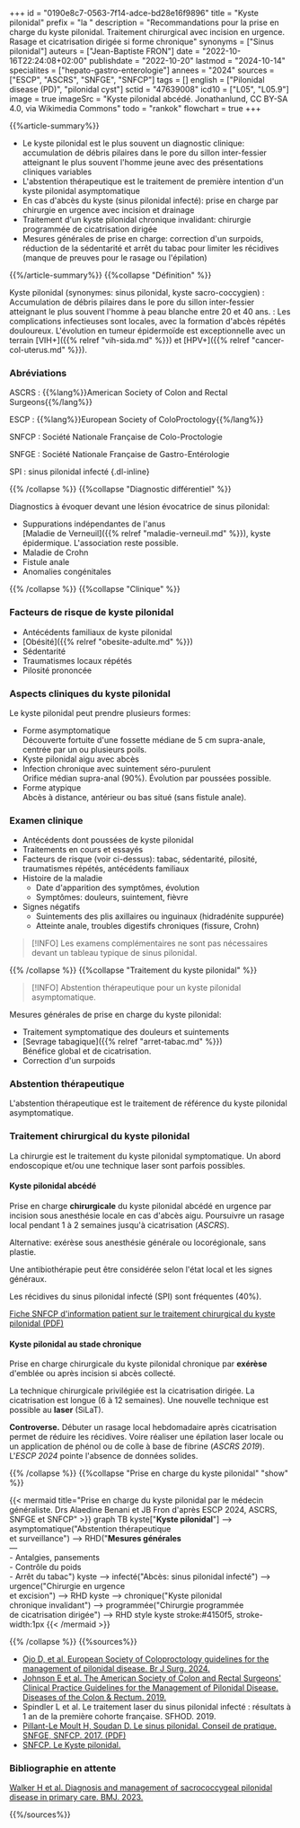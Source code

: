 +++
id = "0190e8c7-0563-7f14-adce-bd28e16f9896"
title = "Kyste pilonidal"
prefix = "la "
description = "Recommandations pour la prise en charge du kyste pilonidal. Traitement chirurgical avec incision en urgence. Rasage et cicatrisation dirigée si forme chronique"
synonyms = ["Sinus pilonidal"]
auteurs = ["Jean-Baptiste FRON"]
date = "2022-10-16T22:24:08+02:00"
publishdate = "2022-10-20"
lastmod = "2024-10-14"
specialites = ["hepato-gastro-enterologie"]
annees = "2024"
sources = ["ESCP", "ASCRS", "SNFGE", "SNFCP"]
tags = []
english = ["Pilonidal disease (PD)", "pilonidal cyst"]
sctid = "47639008"
icd10 = ["L05", "L05.9"]
image = true
imageSrc = "Kyste pilonidal abcédé. Jonathanlund, CC BY-SA 4.0, via Wikimedia Commons"
todo = "rankok"
flowchart = true
+++

{{%article-summary%}}

- Le kyste pilonidal est le plus souvent un diagnostic clinique: accumulation de débris pilaires dans le pore du sillon inter-fessier atteignant le plus souvent l'homme jeune avec des présentations cliniques variables
- L'abstention thérapeutique est le traitement de première intention d'un kyste pilonidal asymptomatique
- En cas d'abcès du kyste (sinus pilonidal infecté): prise en charge par chirurgie en urgence avec incision et drainage
- Traitement d'un kyste pilonidal chronique invalidant: chirurgie programmée de cicatrisation dirigée
- Mesures générales de prise en charge: correction d'un surpoids, réduction de la sédentarité et arrêt du tabac pour limiter les récidives (manque de preuves pour le rasage ou l'épilation)

{{%/article-summary%}}
{{%collapse "Définition" %}}

Kyste pilonidal (synonymes: sinus pilonidal, kyste sacro-coccygien)
: Accumulation de débris pilaires dans le pore du sillon inter-fessier atteignant le plus souvent l'homme à peau blanche entre 20 et 40 ans.
: Les complications infectieuses sont locales, avec la formation d'abcès répétés douloureux. L'évolution en tumeur épidermoïde est exceptionnelle avec un terrain [VIH+]({{% relref "vih-sida.md" %}}) et [HPV+]({{% relref "cancer-col-uterus.md" %}}).

### Abréviations

ASCRS
: {{%lang%}}American Society of Colon and Rectal Surgeons{{%/lang%}}

ESCP
: {{%lang%}}European Society of ColoProctology{{%/lang%}}

SNFCP
: Société Nationale Française de Colo-Proctologie

SNFGE
: Société Nationale Française de Gastro-Entérologie

SPI
: sinus pilonidal infecté
{.dl-inline}

{{% /collapse %}}
{{%collapse "Diagnostic différentiel" %}}

Diagnostics à évoquer devant une lésion évocatrice de sinus pilonidal:

- Suppurations indépendantes de l'anus  
  [Maladie de Verneuil]({{% relref "maladie-verneuil.md" %}}), kyste épidermique. L'association reste possible.
- Maladie de Crohn
- Fistule anale
- Anomalies congénitales

{{% /collapse %}}
{{%collapse "Clinique" %}}

### Facteurs de risque de kyste pilonidal

- Antécédents familiaux de kyste pilonidal
- [Obésité]({{% relref "obesite-adulte.md" %}})
- Sédentarité
- Traumatismes locaux répétés
- Pilosité prononcée

### Aspects cliniques du kyste pilonidal

Le kyste pilonidal peut prendre plusieurs formes:

- Forme asymptomatique  
  Découverte fortuite d'une fossette médiane de 5 cm supra-anale, centrée par un ou plusieurs poils.
- Kyste pilonidal aigu avec abcès
- Infection chronique avec suintement séro-purulent  
  Orifice médian supra-anal (90%). Évolution par poussées possible.
- Forme atypique  
  Abcès à distance, antérieur ou bas situé (sans fistule anale).

### Examen clinique

- Antécédents dont poussées de kyste pilonidal
- Traitements en cours et essayés
- Facteurs de risque (voir ci-dessus): tabac, sédentarité, pilosité, traumatismes répétés, antécédents familiaux
- Histoire de la maladie
  - Date d'apparition des symptômes, évolution
  - Symptômes: douleurs, suintement, fièvre
- Signes négatifs
  - Suintements des plis axillaires ou inguinaux (hidradénite suppurée)
  - Atteinte anale, troubles digestifs chroniques (fissure, Crohn)

> [!INFO]
> Les examens complémentaires ne sont pas nécessaires devant un tableau typique de sinus pilonidal.

{{% /collapse %}}
{{%collapse "Traitement du kyste pilonidal" %}}

> [!INFO]
> Abstention thérapeutique pour un kyste pilonidal asymptomatique.

Mesures générales de prise en charge du kyste pilonidal:

- Traitement symptomatique des douleurs et suintements
- [Sevrage tabagique]({{% relref "arret-tabac.md" %}})  
  Bénéfice global et de cicatrisation.
- Correction d'un surpoids

### Abstention thérapeutique

L'abstention thérapeutique est le traitement de référence du kyste pilonidal asymptomatique.

### Traitement chirurgical du kyste pilonidal

La chirurgie est le traitement du kyste pilonidal symptomatique. Un abord endoscopique et/ou une technique laser sont parfois possibles.

#### Kyste pilonidal abcédé

Prise en charge **chirurgicale** du kyste pilonidal abcédé en urgence par incision sous anesthésie locale en cas d'abcès aigu. Poursuivre un rasage local pendant 1 à 2 semaines jusqu'à cicatrisation (*ASCRS*).

Alternative: exérèse sous anesthésie générale ou locorégionale, sans plastie.

Une antibiothérapie peut être considérée selon l'état local et les signes généraux.

Les récidives du sinus pilonidal infecté (SPI) sont fréquentes (40%).

[Fiche SNFCP d'information patient sur le traitement chirurgical du kyste pilonidal (PDF)](https://www.snfcp.org/wp-content/uploads/2019/02/SNFCP-FI-Exerese-sinuspilonidal-2017.pdf)

#### Kyste pilonidal au stade chronique

Prise en charge chirurgicale du kyste pilonidal chronique par **exérèse** d'emblée ou après incision si abcès collecté.

La technique chirurgicale privilégiée est la cicatrisation dirigée. La cicatrisation est longue (6 à 12 semaines). Une nouvelle technique est possible au **laser** (SiLaT).

**Controverse.** Débuter un rasage local hebdomadaire après cicatrisation permet de réduire les récidives. Voire réaliser une épilation laser locale ou un application de phénol ou de colle à base de fibrine (*ASCRS 2019*). L'*ESCP 2024* pointe l'absence de données solides.

{{% /collapse %}}
{{%collapse "Prise en charge du kyste pilonidal" "show" %}}

{{< mermaid title="Prise en charge du kyste pilonidal par le médecin généraliste. Drs Alaedine Benani et JB Fron d'après ESCP 2024, ASCRS, SNFGE et SNFCP" >}}
graph TB
  kyste["<b>Kyste pilonidal</b>"] --> asymptomatique("Abstention thérapeutique<br>et surveillance") --> RHD("<b>Mesures générales</b><br>—<br>- Antalgies, pansements<br>- Contrôle du poids<br>- Arrêt du tabac")
    kyste --> infecté("Abcès: sinus pilonidal infecté") --> urgence("Chirurgie en urgence<br>et excision") --> RHD
    kyste --> chronique("Kyste pilonidal<br>chronique invalidant") --> programmée("Chirurgie programmée<br>de cicatrisation dirigée") --> RHD
  style kyste stroke:#4150f5, stroke-width:1px
{{< /mermaid >}}

{{% /collapse %}}
{{%sources%}}

- [Ojo D, et al. European Society of Coloproctology guidelines for the management of pilonidal disease. Br J Surg. 2024.](https://academic.oup.com/bjs/article/111/10/znae237/7820471)
- [Johnson E et al. The American Society of Colon and Rectal Surgeons' Clinical Practice Guidelines for the Management of Pilonidal Disease. Diseases of the Colon & Rectum. 2019.](https://journals.lww.com/dcrjournal/Fulltext/2019/02000/The_American_Society_of_Colon_and_Rectal_Surgeons_.5.aspx)
- Spindler L et al. Le traitement laser du sinus pilonidal infecté : résultats à 1 an de la première cohorte française. SFHOD. 2019.
- [Pillant-Le Moult H, Soudan D. Le sinus pilonidal. Conseil de pratique. SNFGE, SNFCP. 2017. (PDF)](https://www.snfge.org/sites/www.snfge.org/files/medias/documents/cp014-2017_le_sinus_pilonidal_0.pdf)
- [SNFCP. Le Kyste pilonidal.](https://www.snfcp.org/informations-maladies/fistules-anales-suppurations/le-kyste-pilonidal/)

### Bibliographie en attente

[Walker H et al. Diagnosis and management of sacrococcygeal pilonidal disease in primary care. BMJ. 2023.](https://www.bmj.com/content/382/bmj-2022-071511)

{{%/sources%}}
